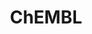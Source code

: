 ---
bigquery: https://console.cloud.google.com/bigquery?p=patents-public-data&d=ebi_chembl&page=dataset
citation: '"The ChEMBL database in 2017." Anna Gaulton, Anne Hersey, Michał Nowotka,
  A Patrícia Bento, Jon Chambers, David Mendez, Prudence Mutowo, Francis Atkinson,
  Louisa J Bellis, Elena Cibrián-Uhalte, Mark Davies, Nathan Dedman, Anneli Karlsson,
  María Paula Magariños, John P Overington, George Papadatos, Ines Smit, Andrew R
  Leach Nucleic acids Research (2017) 45 (Database Issue), D945-D954'
contributors: European Bioinformatics Institute
cost: None
description: ChEMBL Data is a manually curated database of small molecules used in
  drug discovery, including information about existing patented drugs.
documentation: 'schema: https://www.ebi.ac.uk/chembl/db_schema


  '
last_edit: 04/09/2022, 14:41:43
location: https://console.cloud.google.com/marketplace/product/google_patents_public_datasets/chembl
maintained_by: EMBL-EBI, an outstation of European Molecular Biology Laboratory
related_publications: '

  ChEMBL: towards direct deposition of bioassay data.


  Mendez D, Gaulton A, Bento AP, Chambers J, De Veij M, Félix E, Magariños MP, Mosquera
  JF, Mutowo P, Nowotka M, Gordillo-Marañón M, Hunter F, Junco L, Mugumbate G, Rodriguez-Lopez
  M, Atkinson F, Bosc N, Radoux CJ, Segura-Cabrera A, Hersey A, Leach AR.


  — Nucleic Acids Res. 2019; 47(D1):D930-D940. doi: 10.1093/nar/gky1075

  '
schema_fields:
- therapeutic_flag
- authors
- ro3_pass
- assay_desc
- standard_text_value
- orig_description
- assay_class_id
- cx_most_bpka
- cell_source_tax_id
- potential_duplicate
- full_mwt
- start_position
- hbd
- max_phase_for_ind
- ddd_value
- mutation
- frac_class_id
- l8
- cell_id
- active_ingredient
- standard_type
- level2_description
- warning_type
- curated_by
- related_tid
- ref_url
- actsm_id
- abstract
- assay_param_id
- who_extra
- res_stem_id
- stem
- alogp
- hba_lipinski
- usan_year
- level1
- synonyms
- src_compound_id
- normal_range_min
- qed_weighted
- creation_date
- assay_tissue
- cell_source_tissue
- smid
- src_assay_id
- first_page
- ref_id
- acd_logp
- go_id
- irac_class_id
- tissue_id
- action_type
- lle
- parent_id
- class_type
- prod_pat_id
- molecule_type
- confidence_score
- relation
- accession
- tbl
- target_desc
- log_id
- innovator_company
- published_type
- warning_class
- relationship_type
- max_phase
- warning_id
- warnref_id
- helm_notation
- withdrawn_country
- efo_term
- usan_stem
- mol_hrac_id
- num_lipinski_ro5_violations
- bto_id
- cell_source_organism
- previous_company
- standard_inchi_key
- description
- substrate_record_id
- text_value
- parent_molregno
- metref_id
- src_short_name
- volume
- product_id
- mol_irac_id
- l3
- rgid
- tid
- le
- patent_id
- domain_description
- alert_name
- assay_cell_type
- mw_freebase
- level5
- cell_description
- normal_range_max
- mec_id
- ad_type
- atc_code
- protein_class_id
- entity_type
- oral
- mesh_id
- l1
- psa
- sei
- published_relation
- met_id
- natural_product
- src_description
- site_id
- l5
- compound_key
- assay_strain
- level4_description
- co_stem_id
- activity_comment
- issue
- mecref_id
- doi
- level3
- version
- prodrug
- toid
- standard_upper_value
- component_synonym
- domain_type
- topical
- hrac_code
- path
- src_id
- cx_logp
- source
- bao_format
- black_box_warning
- name
- full_molformula
- patent_no
- pchembl_value
- cidx
- bei
- active_molregno
- title
- molregno
- standard_inchi
- company
- standard_relation
- compound_name
- confidence
- standard_flag
- molfile
- research_stem
- species_group_flag
- cl_lincs_id
- mesh_heading
- trade_name
- hba
- ap_id
- ddd_id
- disease_efficacy
- submission_date
- indref_id
- dosed_ingredient
- route
- pubmed_id
- stem_class
- enzyme_name
- biocomp_id
- frac_code
- level3_description
- chirality
- published_units
- last_active
- who_name
- assay_id
- dosage_form
- short_name
- target_type
- source_domain_id
- subgroup
- publication_number
- availability_type
- sequence_md5sum
- mc_target_type
- bao_id
- year
- ddd_units
- uberon_id
- l7
- mechanism_comment
- hbd_lipinski
- indication_class
- uo_units
- acd_most_bpka
- site_residues
- molecular_mechanism
- warning_country
- approval_date
- doc_type
- molsyn_id
- assay_source
- chembl_id
- level2
- heavy_atoms
- record_id
- clo_id
- pathway_id
- assay_category
- cpd_str_alert_id
- strength
- last_page
- site_name
- level4
- annotation
- level1_description
- l2
- assay_subcellular_fraction
- standard_value
- assay_test_type
- stat
- comp_go_id
- journal
- comments
- smarts
- first_in_class
- relationship_desc
- drug_product_flag
- num_alerts
- protein_class_synonym
- compsyn_id
- patent_expire_date
- usan_stem_definition
- parent_go_id
- assay_tax_id
- bao_endpoint
- withdrawn_year
- binding_site_comment
- drug_substance_flag
- patent_use_code
- l6
- cell_ontology_id
- assay_type
- parenteral
- ddd_admr
- alert_set_id
- alert_id
- domain_name
- metabolite_record_id
- usan_stem_id
- withdrawn_class
- definition
- job_id
- protclasssyn_id
- sitecomp_id
- mc_tax_id
- mechanism_of_action
- standard_units
- warning_year
- std_act_id
- updated_on
- status
- db_version
- warning_description
- isoform
- aspect
- domain_id
- mol_atc_id
- drug_record_id
- prediction_method
- sequence
- component_type
- inorganic_flag
- comp_class_id
- qudt_units
- parameter_value
- activity_count
- structure_type
- met_conversion
- set_name
- target_mapping
- country
- label
- delist_flag
- mc_organism
- mc_target_accession
- irac_code
- rtb
- canonical_smiles
- as_id
- ingredient
- efo_id
- cellosaurus_id
- upper_value
- first_approval
- withdrawn_reason
- parent_type
- selectivity_comment
- updated_by
- parameter_type
- mw_monoisotopic
- enzyme_tid
- activity_id
- predbind_id
- caloha_id
- hrac_class_id
- pref_name
- mc_target_name
- polymer_flag
- assay_organism
- tid_fixed
- curation_comment
- compd_id
- end_position
- drugind_id
- type
- class_level
- ref_type
- cx_most_apka
- mol_frac_id
- pathway_key
- oc_id
- targrel_id
- entity_id
- nda_type
- variant_id
- usan_substem
- met_comment
- cell_name
- data_validity_comment
- targcomp_id
- major_class
- acd_logd
- ass_cls_map_id
- ridx
- aidx
- syn_type
- component_id
- homologue
- num_ro5_violations
- formulation_id
- chebi_par_id
- downgraded
- aromatic_rings
- doc_id
- applicant_full_name
- idx
- tax_id
- priority
- cx_logd
- db_source
- ddd_comment
- relationship
- value
- withdrawn_flag
- direct_interaction
- molecular_species
- result_flag
- organism
- acd_most_apka
- published_value
- units
- protein_class_desc
- l4
shortname: chembl
tags:
- biotechnology
- health
- chemical
- bioinformatics
- medical
terms_of_use: CC BY-SA 3.0
title: ChEMBL
uuid: e232a192-965c-4ec9-904c-155b6dfe56c5
---